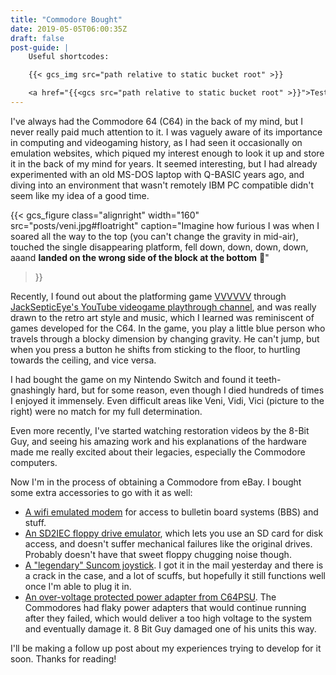 ```yaml
---
title: "Commodore Bought"
date: 2019-05-05T06:00:35Z
draft: false
post-guide: |
    Useful shortcodes:

    {{< gcs_img src="path relative to static bucket root" >}}

    <a href="{{<gcs src="path relative to static bucket root" >}}">Test GCS link</a>
---
```


I've always had the Commodore 64 (C64) in the back of my mind, but I never really paid much attention to it. I was vaguely aware of its importance in computing and videogaming history, as I had seen it occasionally on emulation websites, which piqued my interest enough to look it up and store it in the back of my mind for years. It seemed interesting, but I had already experimented with an old MS-DOS laptop with Q-BASIC years ago, and diving into an environment that wasn't remotely IBM PC compatible didn't seem like my idea of a good time.

<!--more-->

{{< gcs_figure 
    class="alignright"
    width="160"
    src="posts/veni.jpg#floatright"
    caption="Imagine how furious I was when I soared all the way to the top (you can't change the gravity in mid-air), touched the single disappearing platform, fell down, down, down, down, aaand **landed on the wrong side of the block at the bottom** 🤦"
>}}

Recently, I found out about the platforming game [VVVVVV](https://thelettervsixtim.es) through [JackSepticEye's YouTube videogame playthrough channel](https://www.youtube.com/watch?v=ch7nM30DEdI), and was really drawn to the retro art style and music, which I learned was reminiscent of games developed for the C64. In the game, you play a little blue person who travels through a blocky dimension by changing gravity. He can't jump, but when you press a button he shifts from sticking to the floor, to hurtling towards the ceiling, and vice versa.

I had bought the game on my Nintendo Switch and found it teeth-gnashingly hard, but for some reason, even though I died hundreds of times I enjoyed it immensely. Even difficult areas like Veni, Vidi, Vici (picture to the right) were no match for my full determination.

Even more recently, I've started watching restoration videos by the 8-Bit Guy, and seeing his amazing work and his explanations of the hardware made me really excited about their legacies, especially the Commodore computers.

Now I'm in the process of obtaining a Commodore from eBay. I bought some extra accessories to go with it as well:

* [A wifi emulated modem](https://www.ebay.com/itm/COMMODORE-64-Wifi-Modem-v2-1-Telnet-Connect-to-BBS-300-to-9600-baud/333104038626) for access to bulletin board systems (BBS) and stuff.
* [An SD2IEC floppy drive emulator](https://www.thefuturewas8bit.com/sd2iec-c.html), which lets you use an SD card for disk access, and doesn't suffer mechanical failures like the original drives. Probably doesn't have that sweet floppy chugging noise though.
* [A "legendary" Suncom joystick](https://haxor.fi/the-legendary-suncom-tac-2/). I got it in the mail yesterday and there is a crack in the case, and a lot of scuffs, but hopefully it still functions well once I'm able to plug it in.
* [An over-voltage protected power adapter from C64PSU](https://www.c64psu.com/c64psu/43-157-commodore-64-c64-psu-power-supply.html#/37-ac_plug_standard-eu). The Commodores had flaky power adapters that would continue running after they failed, which would deliver a too high voltage to the system and eventually damage it. 8 Bit Guy damaged one of his units this way.

I'll be making a follow up post about my experiences trying to develop for it soon. Thanks for reading!
